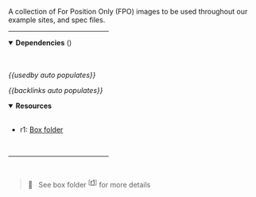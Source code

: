 <!-- category start --><!-- category end -->

A collection of For Position Only (FPO) images to be used throughout our example sites, and spec files.

<hr width="40%" />

<!-- toc start --><!-- toc end -->

<details open="true">
  <summary><strong>Dependencies</strong> (<!-- dependencyCount start --><!-- dependencyCount end -->)</summary><br />

<br />
</details>

<!-- usedby start -->
*{{usedby auto populates}}*
<!-- usedby end -->

<!-- backlinks start -->
*{{backlinks auto populates}}*
<!-- backlinks end -->

<a name="resources"></a>
<details open="true">
  <summary><strong>Resources</strong></summary><br />

- r1: [Box folder](https://ibm.ent.box.com/folder/129211903611)

<br />
</details>

<hr width="40%" />

<br />

> 👀 &nbsp; See box folder <sup>[[r1](#resources)]</sup> for more details
